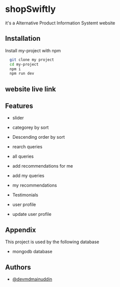 
# shopSwiftly

it's a Alternative Product Information Systemt website


## Installation

Install my-project with npm

```bash
  git clone my project
  cd my-project
  npm i
  npm run dev
```
    
## website live link 



[]()


## Features


- slider
- categorey by sort
-  Descending order by sort
- rearch queries
- all queries
- add recommendations for me
- add my queries
- my recommendations

- Testimonials
- user profile
- update user profile

## Appendix

This project is used by the following database 

- mongodb database



## Authors

- [@devmdmainuddin](https://github.com/Devmdmainuddin)